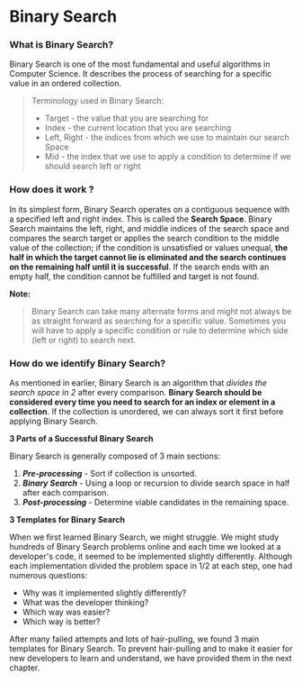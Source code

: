 # Binary Search

### What is Binary Search?

Binary Search is one of the most fundamental and useful algorithms in Computer Science. It describes the process of searching for a specific value in an ordered collection.

> Terminology used in Binary Search:
>
> * Target - the value that you are searching for
> * Index - the current location that you are searching
> * Left, Right - the indices from which we use to maintain our search Space
> * Mid - the index that we use to apply a condition to determine if we should search left or right

### How does it work ?

In its simplest form, Binary Search operates on a contiguous sequence with a specified left and right index. This is called the **Search Space**. Binary Search maintains the left, right, and middle indices of the search space and compares the search target or applies the search condition to the middle value of the collection; if the condition is unsatisfied or values unequal, **the half in which the target cannot lie is eliminated and the search continues on the remaining half until it is successful**. If the search ends with an empty half, the condition cannot be fulfilled and target is not found.

**Note:**

> Binary Search can take many alternate forms and might not always be as straight forward as searching for a specific value. Sometimes you will have to apply a specific condition or rule to determine which side \(left or right\) to search next.

### **How do we identify Binary Search?**

As mentioned in earlier, Binary Search is an algorithm that _divides the search space in 2_ after every comparison. **Binary Search should be considered every time you need to search for an index or element in a collection**. If the collection is unordered, we can always sort it first before applying Binary Search.

**3 Parts of a Successful Binary Search**

Binary Search is generally composed of 3 main sections:

1. _**Pre-processing**_ - Sort if collection is unsorted.
2. _**Binary Search**_ - Using a loop or recursion to divide search space in half after each comparison.
3. _**Post-processing**_ - Determine viable candidates in the remaining space.

**3 Templates for Binary Search**

When we first learned Binary Search, we might struggle. We might study hundreds of Binary Search problems online and each time we looked at a developer's code, it seemed to be implemented slightly differently. Although each implementation divided the problem space in 1/2 at each step, one had numerous questions:

* Why was it implemented slightly differently?
* What was the developer thinking?
* Which way was easier?
* Which way is better?

After many failed attempts and lots of hair-pulling, we found 3 main templates for Binary Search. To prevent hair-pulling and to make it easier for new developers to learn and understand, we have provided them in the next chapter.


